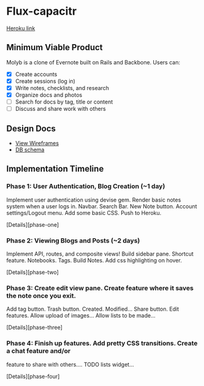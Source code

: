 # Flux-capacitr

[Heroku link][heroku]

[heroku]: http://flux-capacitr.herokuapp.com

## Minimum Viable Product
Molyb is a clone of Evernote built on Rails and Backbone. Users can:

<!-- This is a Markdown checklist. Use it to keep track of your progress! -->

- [x] Create accounts
- [x] Create sessions (log in)
- [x] Write notes, checklists, and research
- [x] Organize docs and photos
- [ ] Search for docs by tag, title or content
- [ ] Discuss and share work with others

## Design Docs
* [View Wireframes][views]
* [DB schema][schema]

[views]: ./docs/views.md
[schema]: ./docs/schema.md

## Implementation Timeline

### Phase 1: User Authentication, Blog Creation (~1 day)
Implement user authentication using devise gem.  Render basic notes system
when a user logs in.  Navbar.  Search Bar.  New Note button.
Account settings/Logout menu.
Add some basic CSS.  Push to Heroku.

[Details][phase-one]

### Phase 2: Viewing Blogs and Posts (~2 days)
Implement API, routes, and composite views!  Build sidebar pane.  Shortcut feature.
Notebooks. Tags.  Build Notes.  Add css highlighting on hover.

[Details][phase-two]

### Phase 3: Create edit view pane.  Create feature where it saves the note once you exit.
Add tag button.  Trash button.  Created. Modified... Share button.
Edit features.  Allow upload of images...  Allow lists to be made...

[Details][phase-three]

### Phase 4: Finish up features.  Add pretty CSS transitions.  Create a chat feature and/or
feature to share with others....  TODO lists widget...

[Details][phase-four]
